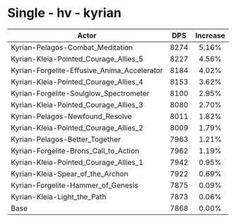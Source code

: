 # Single - hv - kyrian
| Actor | DPS | Increase |
|---|:---:|:---:|
|Kyrian-Pelagos-Combat_Meditation|8274|5.16%|
|Kyrian-Kleia-Pointed_Courage_Allies_5|8227|4.56%|
|Kyrian-Forgelite-Effusive_Anima_Accelerator|8184|4.02%|
|Kyrian-Kleia-Pointed_Courage_Allies_4|8153|3.62%|
|Kyrian-Forgelite-Soulglow_Spectrometer|8100|2.95%|
|Kyrian-Kleia-Pointed_Courage_Allies_3|8080|2.70%|
|Kyrian-Pelagos-Newfound_Resolve|8011|1.82%|
|Kyrian-Kleia-Pointed_Courage_Allies_2|8009|1.79%|
|Kyrian-Pelagos-Better_Together|7963|1.21%|
|Kyrian-Forgelite-Brons_Call_to_Action|7962|1.19%|
|Kyrian-Kleia-Pointed_Courage_Allies_1|7942|0.95%|
|Kyrian-Kleia-Spear_of_the_Archon|7922|0.69%|
|Kyrian-Forgelite-Hammer_of_Genesis|7875|0.09%|
|Kyrian-Kleia-Light_the_Path|7873|0.06%|
|Base|7868|0.00%|
